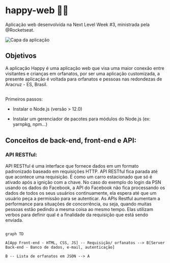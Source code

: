 # happy-web 👫💗

Aplicação web desenvolvida na Next Level Week #3, ministrada pela @Rocketseat.

![Capa da aplicação](https://drive.google.com/file/d/15ibA683D3J3O43HSr0hlWgcF0HCk_S4i/view?usp=sharing)

## Objetivos 
A aplicação Happy é uma aplicação web que visa uma maior conexão entre visitantes e crianças em orfanatos, por ser uma aplicação customizada, a presente aplicação é voltada para orfanatos e pessoas nas redondezas de Aracruz - ES, Brasil. 

##

Primeiros passos:

- Instalar o Node.js (versão > 12.0)

- Instalar um gerenciador de pacotes para módulos do Node.js (ex: yarnpkg, npm...)

  

## Conceitos de back-end, front-end e API:

  

### API RESTful:

API RESTful é uma interface que fornece dados em um formato padronizado baseado em requisições HTTP.
API RESTful fica parada até que acontece uma requisição. É como um carro estacionado que só é ativado após a ignição com a chave. No caso do exemplo do login da PSN usando os dados do Facebook, a API do Facebook não fica processando os dados de todos os seus usuários continuamente, ela espera até que um usuário peça a permissão para se autenticar.
As APIs Restful aumentam a performance para situações de concorrência, ou seja, quando muitas pessoas estão pedindo a mesma coisa ao mesmo tempo. Elas utilizam verbos para definir qual é a finalidade da requisição que está sendo enviada.

  


```mermaid

graph TD

A[App Front-end - HTML, CSS, JS] -- Requisição/ orfanatos --> B[Server Back-end - Banco de dados, e-mail, autenticação]

B -- Lista de orfanatos em JSON --> A
